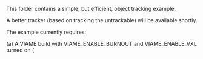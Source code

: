 This folder contains a simple, but efficient, object tracking example.

A better tracker (based on tracking the untrackable) will be available
shortly.

The example currently requires:

  (a) A VIAME build with VIAME_ENABLE_BURNOUT and VIAME_ENABLE_VXL turned on
  (

